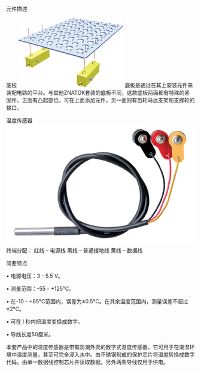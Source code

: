 元件描述

底板
![](028p1.png)
底板是通过在其上安装元件来装配电路的平台。与其他ZNATOK套装的底板不同，这款底板两面都有特殊的紧固件。正面有凸起部位，可在上面添加元件，另一面则有齿轮马达支架和支撑轮的接口。

温度传感器
![](028p2.png)
终端分配：
红线 – 电源线
黑线 – 普通接地线
黄线 – 数据线

简要特点

• 电源电压：3 - 5.5 V。

• 测量范围：-55 - +125°C。

• 在-10 - +85°C范围内，误差为±0.5°C。在其余温度范围内，测量误差不超过±2°C。

• 可在 l 秒内把温度变换成数字。

• 导线长度50厘米。

本套产品中的温度传感器是带有防潮外壳的数字式温度传感器。它可用于在潮湿环境中温度测量，甚至可完全浸入水中。由不锈钢制成的保护芯片将温度转换成数字代码。由单一数据线控制芯片并读取数据。另外两条导线仅用于供电。